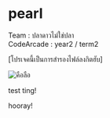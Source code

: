 # pearl
<p> Team : ปลาดาวไม่ใช่ปลา <br>
CodeArcade : year2 / term2 </p>

[โปรเจคนี้เป็นการสำรองไฟล์ลงกิตฮับ]

![คือลือ](https://tenor.com/view/rumored-heart-talking-guy-glasses-gif-16880544)
<!-- ![codeing](https://i.imgur.com/MvMxQ1a.gif) -->

test ting!

hooray!
